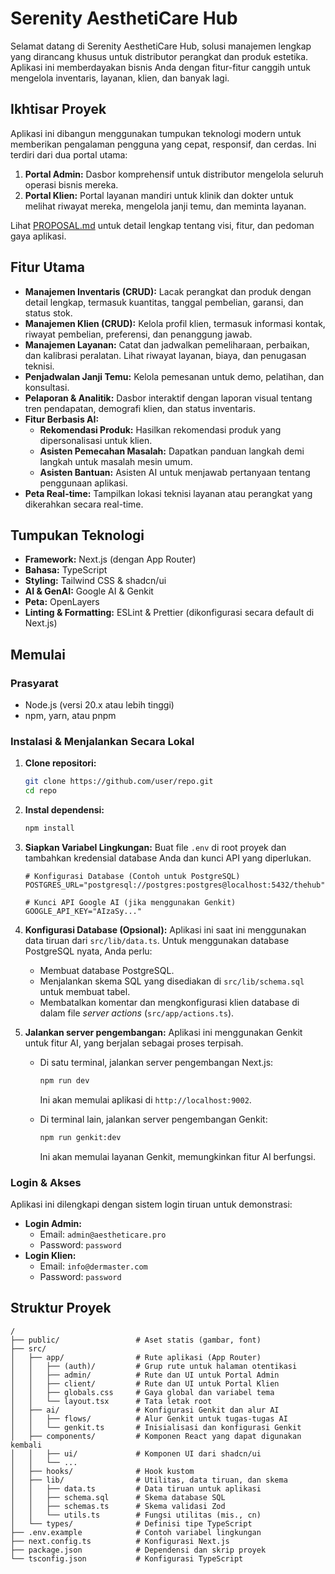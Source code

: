# Serenity AesthetiCare Hub

Selamat datang di Serenity AesthetiCare Hub, solusi manajemen lengkap yang dirancang khusus untuk distributor perangkat dan produk estetika. Aplikasi ini memberdayakan bisnis Anda dengan fitur-fitur canggih untuk mengelola inventaris, layanan, klien, dan banyak lagi.

## Ikhtisar Proyek

Aplikasi ini dibangun menggunakan tumpukan teknologi modern untuk memberikan pengalaman pengguna yang cepat, responsif, dan cerdas. Ini terdiri dari dua portal utama:

1.  **Portal Admin:** Dasbor komprehensif untuk distributor mengelola seluruh operasi bisnis mereka.
2.  **Portal Klien:** Portal layanan mandiri untuk klinik dan dokter untuk melihat riwayat mereka, mengelola janji temu, dan meminta layanan.

Lihat [PROPOSAL.md](./PROPOSAL.md) untuk detail lengkap tentang visi, fitur, dan pedoman gaya aplikasi.

## Fitur Utama

-   **Manajemen Inventaris (CRUD):** Lacak perangkat dan produk dengan detail lengkap, termasuk kuantitas, tanggal pembelian, garansi, dan status stok.
-   **Manajemen Klien (CRUD):** Kelola profil klien, termasuk informasi kontak, riwayat pembelian, preferensi, dan penanggung jawab.
-   **Manajemen Layanan:** Catat dan jadwalkan pemeliharaan, perbaikan, dan kalibrasi peralatan. Lihat riwayat layanan, biaya, dan penugasan teknisi.
-   **Penjadwalan Janji Temu:** Kelola pemesanan untuk demo, pelatihan, dan konsultasi.
-   **Pelaporan & Analitik:** Dasbor interaktif dengan laporan visual tentang tren pendapatan, demografi klien, dan status inventaris.
-   **Fitur Berbasis AI:**
    -   **Rekomendasi Produk:** Hasilkan rekomendasi produk yang dipersonalisasi untuk klien.
    -   **Asisten Pemecahan Masalah:** Dapatkan panduan langkah demi langkah untuk masalah mesin umum.
    -   **Asisten Bantuan:** Asisten AI untuk menjawab pertanyaan tentang penggunaan aplikasi.
-   **Peta Real-time:** Tampilkan lokasi teknisi layanan atau perangkat yang dikerahkan secara real-time.

## Tumpukan Teknologi

-   **Framework:** Next.js (dengan App Router)
-   **Bahasa:** TypeScript
-   **Styling:** Tailwind CSS & shadcn/ui
-   **AI & GenAI:** Google AI & Genkit
-   **Peta:** OpenLayers
-   **Linting & Formatting:** ESLint & Prettier (dikonfigurasi secara default di Next.js)

## Memulai

### Prasyarat

-   Node.js (versi 20.x atau lebih tinggi)
-   npm, yarn, atau pnpm

### Instalasi & Menjalankan Secara Lokal

1.  **Clone repositori:**
    ```bash
    git clone https://github.com/user/repo.git
    cd repo
    ```

2.  **Instal dependensi:**
    ```bash
    npm install
    ```

3.  **Siapkan Variabel Lingkungan:**
    Buat file `.env` di root proyek dan tambahkan kredensial database Anda dan kunci API yang diperlukan.

    ```env
    # Konfigurasi Database (Contoh untuk PostgreSQL)
    POSTGRES_URL="postgresql://postgres:postgres@localhost:5432/thehub"

    # Kunci API Google AI (jika menggunakan Genkit)
    GOOGLE_API_KEY="AIzaSy..."
    ```

4.  **Konfigurasi Database (Opsional):**
    Aplikasi ini saat ini menggunakan data tiruan dari `src/lib/data.ts`. Untuk menggunakan database PostgreSQL nyata, Anda perlu:
    -   Membuat database PostgreSQL.
    -   Menjalankan skema SQL yang disediakan di `src/lib/schema.sql` untuk membuat tabel.
    -   Membatalkan komentar dan mengkonfigurasi klien database di dalam file *server actions* (`src/app/actions.ts`).

5.  **Jalankan server pengembangan:**
    Aplikasi ini menggunakan Genkit untuk fitur AI, yang berjalan sebagai proses terpisah.

    -   Di satu terminal, jalankan server pengembangan Next.js:
        ```bash
        npm run dev
        ```
        Ini akan memulai aplikasi di `http://localhost:9002`.

    -   Di terminal lain, jalankan server pengembangan Genkit:
        ```bash
        npm run genkit:dev
        ```
        Ini akan memulai layanan Genkit, memungkinkan fitur AI berfungsi.

### Login & Akses

Aplikasi ini dilengkapi dengan sistem login tiruan untuk demonstrasi:

-   **Login Admin:**
    -   Email: `admin@aestheticare.pro`
    -   Password: `password`
-   **Login Klien:**
    -   Email: `info@dermaster.com`
    -   Password: `password`

## Struktur Proyek

```
/
├── public/                 # Aset statis (gambar, font)
├── src/
│   ├── app/                # Rute aplikasi (App Router)
│   │   ├── (auth)/         # Grup rute untuk halaman otentikasi
│   │   ├── admin/          # Rute dan UI untuk Portal Admin
│   │   ├── client/         # Rute dan UI untuk Portal Klien
│   │   ├── globals.css     # Gaya global dan variabel tema
│   │   └── layout.tsx      # Tata letak root
│   ├── ai/                 # Konfigurasi Genkit dan alur AI
│   │   ├── flows/          # Alur Genkit untuk tugas-tugas AI
│   │   └── genkit.ts       # Inisialisasi dan konfigurasi Genkit
│   ├── components/         # Komponen React yang dapat digunakan kembali
│   │   ├── ui/             # Komponen UI dari shadcn/ui
│   │   └── ...
│   ├── hooks/              # Hook kustom
│   ├── lib/                # Utilitas, data tiruan, dan skema
│   │   ├── data.ts         # Data tiruan untuk aplikasi
│   │   ├── schema.sql      # Skema database SQL
│   │   ├── schemas.ts      # Skema validasi Zod
│   │   └── utils.ts        # Fungsi utilitas (mis., cn)
│   └── types/              # Definisi tipe TypeScript
├── .env.example            # Contoh variabel lingkungan
├── next.config.ts          # Konfigurasi Next.js
├── package.json            # Dependensi dan skrip proyek
└── tsconfig.json           # Konfigurasi TypeScript
```
